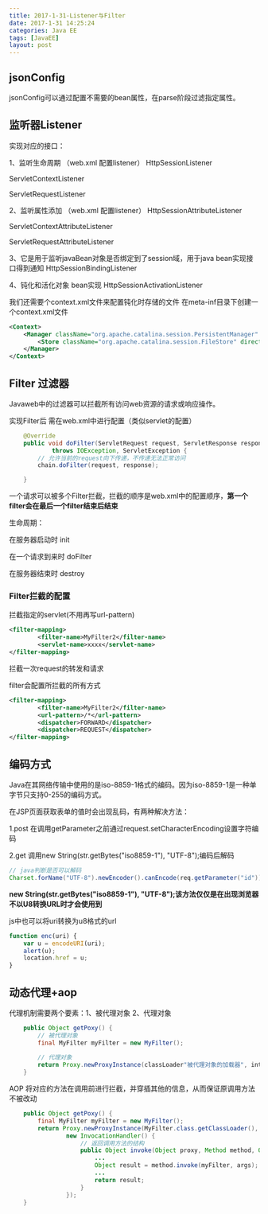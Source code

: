```yaml
---
title: 2017-1-31-Listener与Filter
date: 2017-1-31 14:25:24 
categories: Java EE
tags: [JavaEE]
layout: post
---
```


<!-- more -->
## jsonConfig

jsonConfig可以通过配置不需要的bean属性，在parse阶段过滤指定属性。

## 监听器Listener

实现对应的接口：

1、监听生命周期 （web.xml 配置listener）
HttpSessionListener

ServletContextListener

ServletRequestListener

2、监听属性添加 （web.xml 配置listener）
HttpSessionAttributeListener

ServletContextAttributeListener

ServletRequestAttributeListener

3、它是用于监听javaBean对象是否绑定到了session域，用于java bean实现接口得到通知
HttpSessionBindingListener

4、钝化和活化对象 bean实现 HttpSessionActivationListener

我们还需要个context.xml文件来配置钝化时存储的文件
在meta-inf目录下创建一个context.xml文件
``` xml
<Context>
	<Manager className="org.apache.catalina.session.PersistentManager" maxIdleSwap="1">
		<Store className="org.apache.catalina.session.FileStore" directory="存储的文件夹名"/>
	</Manager>
</Context>
```

## Filter 过滤器

Javaweb中的过滤器可以拦截所有访问web资源的请求或响应操作。

实现Filter后 需在web.xml中进行配置（类似servlet的配置）

``` java
	@Override
	public void doFilter(ServletRequest request, ServletResponse response, FilterChain chain)
			throws IOException, ServletException {
		// 允许当前的request向下传递，不传递无法正常访问
		chain.doFilter(request, response);

	}
```

一个请求可以被多个Filter拦截，拦截的顺序是web.xml中的配置顺序，**第一个filter会在最后一个filter结束后结束**

生命周期：

在服务器启动时 init

在一个请求到来时 doFilter

在服务器结束时 destroy

### Filter拦截的配置

拦截指定的servlet(不用再写url-pattern)
``` xml
<filter-mapping>
		<filter-name>MyFilter2</filter-name>
		<servlet-name>xxxx</servlet-name>
</filter-mapping>
```


拦截一次request的转发和请求

filter会配置所拦截的所有方式
``` xml
<filter-mapping>
		<filter-name>MyFilter2</filter-name>
		<url-pattern>/*</url-pattern>
		<dispatcher>FORWARD</dispatcher>
		<dispatcher>REQUEST</dispatcher>
</filter-mapping>
```

## 编码方式

Java在其网络传输中使用的是iso-8859-1格式的编码。因为iso-8859-1是一种单字节只支持0-255的编码方式。

在JSP页面获取表单的值时会出现乱码，有两种解决方法：

1.post 在调用getParameter之前通过request.setCharacterEncoding设置字符编码

2.get 调用new String(str.getBytes("iso8859-1"), "UTF-8");编码后解码

``` java
// java判断是否可以解码
Charset.forName("UTF-8").newEncoder().canEncode(req.getParameter("id"))
```

**new String(str.getBytes("iso8859-1"), "UTF-8");该方法仅仅是在出现浏览器不以U8转换URL时才会使用到**

js中也可以将uri转换为u8格式的url

``` javascript
function enc(uri) {
	var u = encodeURI(uri);
	alert(u);
	location.href = u;
}
```

## 动态代理+aop

代理机制需要两个要素：1、被代理对象 2、代理对象

``` java
	public Object getPoxy() {
		// 被代理对象
		final MyFilter myFilter = new MyFilter();
		
		// 代理对象
		return Proxy.newProxyInstance(classLoader"被代理对象的加载器", interfaces[]“被代理对象所具有的接口对象”,invokeHandler“调用方法的处理类”);
	}
```

AOP 将对应的方法在调用前进行拦截，并穿插其他的信息，从而保证原调用方法不被改动
```java
	public Object getPoxy() {
		final MyFilter myFilter = new MyFilter();
		return Proxy.newProxyInstance(MyFilter.class.getClassLoader(), MyFilter.class.getInterfaces(),
				new InvocationHandler() {
					// 返回调用方法的结构
					public Object invoke(Object proxy, Method method, Object[] args) throws Throwable {
						...
						Object result = method.invoke(myFilter, args);
						...
						return result;
					}
				});
	}
```